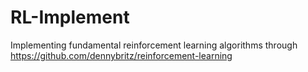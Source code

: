 # RL-Implement
Implementing fundamental reinforcement learning algorithms through https://github.com/dennybritz/reinforcement-learning
